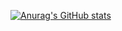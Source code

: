 [![Anurag's GitHub stats](https://github-readme-stats.vercel.app/apimertmzzx=anuraghazra)](https://github.com/anuraghazra/github-readme-stats)
